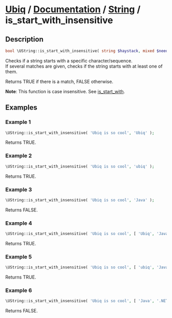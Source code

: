 [Ubiq](https://github.com/Pixel418/Ubiq#readme) / [Documentation](../index.md#readme) / [String](../index.md#string) / is_start_with_insensitive
======


Description
-------- 

```php
bool \UString::is_start_with_insensitive( string $haystack, mixed $needles );
```

Checks if a string starts with a specific character/sequence. <br>
If several matches are given, checks if the string starts with at least one of them.

Returns TRUE if there is a match, FALSE otherwise.

**Note**: This function is case insensitive. See [is_start_with](./is_start_with.md#readme).



Examples
--------

### Example 1

```php
\UString::is_start_with_insensitive( 'Ubiq is so cool', 'Ubiq' );
```
Returns TRUE.

### Example 2

```php
\UString::is_start_with_insensitive( 'Ubiq is so cool', 'ubiq' );
```
Returns TRUE.

### Example 3

```php
\UString::is_start_with_insensitive( 'Ubiq is so cool', 'Java' );
```
Returns FALSE.

### Example 4

```php
\UString::is_start_with_insensitive( 'Ubiq is so cool', [ 'Ubiq', 'Java' ] );
```
Returns TRUE.

### Example 5

```php
\UString::is_start_with_insensitive( 'Ubiq is so cool', [ 'ubiq', 'Java' ] );
```
Returns TRUE.

### Example 6

```php
\UString::is_start_with_insensitive( 'Ubiq is so cool', [ 'Java', '.NET' ] );
```
Returns FALSE.

